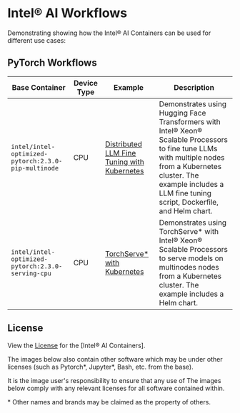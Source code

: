 # Intel® AI Workflows

Demonstrating showing how the Intel® AI Containers can be used for different use cases:

## PyTorch Workflows

| Base Container | Device Type | Example | Description |
|----------------|-------------|---------|-------------|
| `intel/intel-optimized-pytorch:2.3.0-pip-multinode` | CPU | [Distributed LLM Fine Tuning with Kubernetes] | Demonstrates using Hugging Face Transformers with Intel® Xeon® Scalable Processors to fine tune LLMs with multiple nodes from a Kubernetes cluster. The example includes a LLM fine tuning script, Dockerfile, and Helm chart. |
| `intel/intel-optimized-pytorch:2.3.0-serving-cpu` | CPU | [TorchServe* with Kubernetes] | Demonstrates using TorchServe* with Intel® Xeon® Scalable Processors to serve models on multinodes nodes from a Kubernetes cluster. The example includes a Helm chart. |

## License

View the [License](https://github.com/intel/ai-containers/blob/main/LICENSE) for the [Intel® AI Containers].

The images below also contain other software which may be under other licenses (such as Pytorch*, Jupyter*, Bash, etc. from the base).

It is the image user's responsibility to ensure that any use of The images below comply with any relevant licenses for all software contained within.

\* Other names and brands may be claimed as the property of others.

<!--Below are links used in these document. They are not rendered: -->

[Distributed LLM Fine Tuning with Kubernetes]: https://github.com/intel/ai-containers/tree/main/workflows/charts/huggingface-llm
[TorchServe* with Kubernetes]: https://github.com/intel/ai-containers/tree/main/workflows/charts/torchserve
